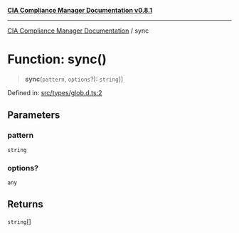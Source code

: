 [**CIA Compliance Manager Documentation v0.8.1**](../README.md)

***

[CIA Compliance Manager Documentation](../globals.md) / sync

# Function: sync()

> **sync**(`pattern`, `options`?): `string`[]

Defined in: [src/types/glob.d.ts:2](https://github.com/Hack23/cia-compliance-manager/blob/4236f4375d9cfb0505c191818eeb5443ec527132/src/types/glob.d.ts#L2)

## Parameters

### pattern

`string`

### options?

`any`

## Returns

`string`[]
